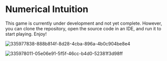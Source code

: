 
# Numerical Intuition

This game is currently under development and not yet complete. However, you can clone the repository, open the source code in an IDE, and run it to start playing. Enjoy!

![335977838-888b814f-8d28-4cba-896a-4b0c904be8e4](https://github.com/user-attachments/assets/aaec87c4-068a-4544-9ee8-61b66fd615f1)

![335978011-05e06e91-5f5f-46cc-b4d0-52381f3d98ff](https://github.com/user-attachments/assets/86102b1a-a6aa-4a7e-9153-6cf12770693e)
